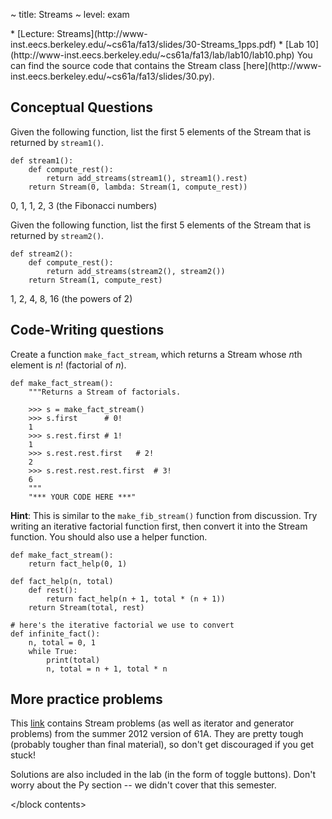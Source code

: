 ~ title: Streams
~ level: exam

<block references>
* [Lecture: Streams](http://www-inst.eecs.berkeley.edu/~cs61a/fa13/slides/30-Streams_1pps.pdf)
* [Lab 10](http://www-inst.eecs.berkeley.edu/~cs61a/fa13/lab/lab10/lab10.php)
</block references>

<block notes>
You can find the source code that contains the Stream class
[here](http://www-inst.eecs.berkeley.edu/~cs61a/fa13/slides/30.py).
</block notes>

<block contents>

Conceptual Questions
--------------------

<question>

Given the following function, list the first 5 elements of the Stream
that is returned by `stream1()`.

    def stream1():
        def compute_rest():
            return add_streams(stream1(), stream1().rest)
        return Stream(0, lambda: Stream(1, compute_rest))

<solution>

0, 1, 1, 2, 3 (the Fibonacci numbers)

</solution>

<question>

Given the following function, list the first 5 elements of the Stream
that is returned by `stream2()`.

    def stream2():
        def compute_rest():
            return add_streams(stream2(), stream2())
        return Stream(1, compute_rest)

<solution>

1, 2, 4, 8, 16 (the powers of 2)

</solution>

Code-Writing questions
----------------------

<question>

Create a function `make_fact_stream`, which returns a Stream whose
*n*th element is *n*!  (factorial of *n*).

    def make_fact_stream():
        """Returns a Stream of factorials.

        >>> s = make_fact_stream()
        >>> s.first      # 0!
        1
        >>> s.rest.first # 1!
        1
        >>> s.rest.rest.first   # 2!
        2
        >>> s.rest.rest.rest.first  # 3!
        6
        """
        "*** YOUR CODE HERE ***"

**Hint**: This is similar to the `make_fib_stream()` function from
discussion. Try writing an iterative factorial function first, then
convert it into the Stream function.  You should also use a helper
function.

<solution>

    def make_fact_stream():
        return fact_help(0, 1)

    def fact_help(n, total)
        def rest():
            return fact_help(n + 1, total * (n + 1))
        return Stream(total, rest)

    # here's the iterative factorial we use to convert
    def infinite_fact():
        n, total = 0, 1
        while True:
            print(total)
            n, total = n + 1, total * n

</solution>

More practice problems
----------------------

This
[link](http://www-inst.eecs.berkeley.edu/~cs61a/su12/lab/lab13/lab13.php)
contains Stream problems (as well as iterator and generator problems)
from the summer 2012 version of 61A. They are pretty tough (probably
tougher than final material), so don't get discouraged if you get
stuck!

Solutions are also included in the lab (in the form of toggle buttons).
Don't worry about the Py section -- we didn't cover that this
semester.

</block contents>
